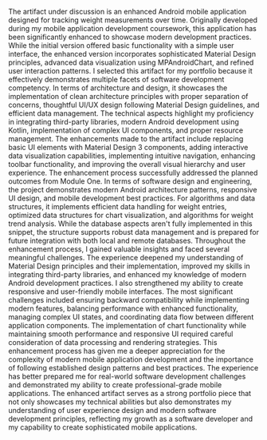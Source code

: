The artifact under discussion is an enhanced Android mobile application designed for tracking weight measurements over time. Originally developed during my mobile application development coursework, this application has been significantly enhanced to showcase modern development practices. While the initial version offered basic functionality with a simple user interface, the enhanced version incorporates sophisticated Material Design principles, advanced data visualization using MPAndroidChart, and refined user interaction patterns.
I selected this artifact for my portfolio because it effectively demonstrates multiple facets of software development competency. In terms of architecture and design, it showcases the implementation of clean architecture principles with proper separation of concerns, thoughtful UI/UX design following Material Design guidelines, and efficient data management. The technical aspects highlight my proficiency in integrating third-party libraries, modern Android development using Kotlin, implementation of complex UI components, and proper resource management. The enhancements made to the artifact include replacing basic UI elements with Material Design 3 components, adding interactive data visualization capabilities, implementing intuitive navigation, enhancing toolbar functionality, and improving the overall visual hierarchy and user experience.
The enhancement process successfully addressed the planned outcomes from Module One. In terms of software design and engineering, the project demonstrates modern Android architecture patterns, responsive UI design, and mobile development best practices. For algorithms and data structures, it implements efficient data handling for weight entries, optimized data structures for chart visualization, and algorithms for weight trend analysis. While the database aspects aren't fully implemented in this snippet, the structure supports robust data management and is prepared for future integration with both local and remote databases.
Throughout the enhancement process, I gained valuable insights and faced several meaningful challenges. The experience deepened my understanding of Material Design principles and their implementation, improved my skills in integrating third-party libraries, and enhanced my knowledge of modern Android development practices. I also strengthened my ability to create responsive and user-friendly mobile interfaces. The most significant challenges included ensuring backward compatibility while implementing modern features, balancing performance with enhanced functionality, managing complex UI states, and coordinating data flow between different application components. The implementation of chart functionality while maintaining smooth performance and responsive UI required careful consideration of data processing and rendering strategies.
This enhancement process has given me a deeper appreciation for the complexity of modern mobile application development and the importance of following established design patterns and best practices. The experience has better prepared me for real-world software development challenges and demonstrated my ability to create professional-grade mobile applications. The enhanced artifact serves as a strong portfolio piece that not only showcases my technical abilities but also demonstrates my understanding of user experience design and modern software development principles, reflecting my growth as a software developer and my capability to create sophisticated mobile applications.

